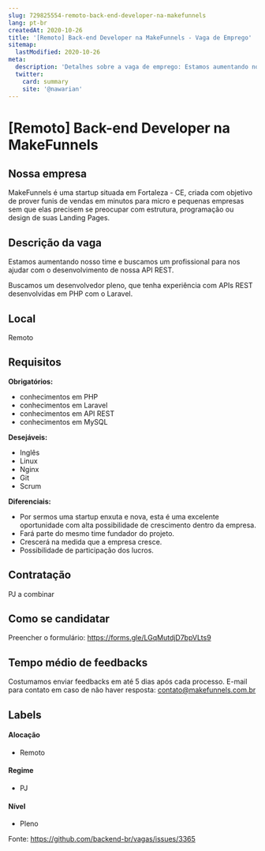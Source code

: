 ```yaml
---
slug: 729825554-remoto-back-end-developer-na-makefunnels
lang: pt-br
createdAt: 2020-10-26
title: '[Remoto] Back-end Developer na MakeFunnels - Vaga de Emprego'
sitemap:
  lastModified: 2020-10-26
meta:
  description: 'Detalhes sobre a vaga de emprego: Estamos aumentando nosso time e buscamos um profissional para nos ajudar com o desenvolvimento de nossa API REST. Buscamos um desenvolvedor pleno, que tenha experiência com APIs REST desenvolvidas em PHP com o Laravel.'
  twitter:
    card: summary
    site: '@nawarian'
---
```


# [Remoto] Back-end Developer na MakeFunnels

<!--
==================================================
Caso a vaga for remoto durante a pandemia informar no texto "Remoto durante o covid"
==================================================
-->
<!-- 
==================================================
POR FAVOR, SÓ POSTE SE A VAGA FOR PARA BACK-END!

Não faça distinção de gênero no título da vaga.

Use: "Back-End Developer" ao invés de 
"Desenvolvedor Back-End" \o/

Exemplo: `[São Paulo] Back-End Developer @ NOME DA EMPRESA`
==================================================
-->
<!--
==================================================
Caso a vaga for remoto durante a pandemia deixar a linha abaixo
==================================================
-->
> 

## Nossa empresa

MakeFunnels é uma startup situada em Fortaleza - CE, criada com objetivo de prover funis de vendas em minutos para micro e pequenas empresas sem que elas precisem se preocupar com estrutura, programação ou design de suas Landing Pages.

## Descrição da vaga

Estamos aumentando nosso time e buscamos um profissional para nos ajudar com o desenvolvimento de nossa API REST.

Buscamos um desenvolvedor pleno, que tenha experiência com APIs REST desenvolvidas em PHP com o Laravel. 

## Local

Remoto

## Requisitos

**Obrigatórios:**
- conhecimentos em PHP
- conhecimentos em Laravel
- conhecimentos em API REST
- conhecimentos em MySQL

**Desejáveis:**
- Inglês
- Linux
- Nginx
- Git
- Scrum


**Diferenciais:**
- Por sermos uma startup enxuta e nova, esta é uma excelente oportunidade com alta possibilidade de crescimento dentro da empresa. 
- Fará parte do mesmo time fundador do projeto.
- Crescerá na medida que a empresa cresce.
- Possibilidade de participação dos lucros.

## Contratação

PJ a combinar

## Como se candidatar

Preencher o formulário: https://forms.gle/LGqMutdjD7bpVLts9

## Tempo médio de feedbacks

Costumamos enviar feedbacks em até 5 dias após cada processo.
E-mail para contato em caso de não haver resposta: contato@makefunnels.com.br

## Labels
<!-- retire os labels que não fazem sentido à vaga -->

#### Alocação
- Remoto

#### Regime
- PJ

#### Nível
- Pleno




Fonte: https://github.com/backend-br/vagas/issues/3365